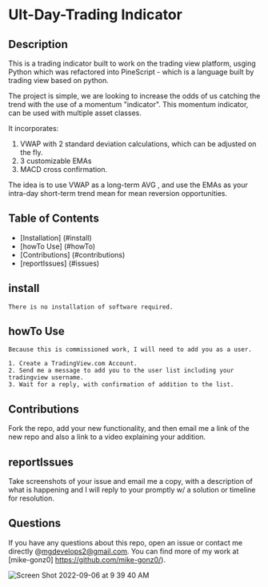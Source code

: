 
# Ult-Day-Trading Indicator
  
  ## Description
  
This is a trading indicator built to work on the trading view platform, usging Python which was refactored into PineScript - which is a language built by trading view based on python.

The project is simple, we are looking to increase the odds of us catching the trend with the use of a momentum "indicator". 
This momentum indicator, can be used with multiple asset classes. 

It incorporates: 
1. VWAP with 2 standard deviation calculations, which can be adjusted on the fly. 
2. 3 customizable EMAs
3. MACD cross confirmation.

The idea is to use VWAP as a long-term AVG , and use the EMAs as your intra-day short-term trend mean for mean reversion opportunities.


  ## Table of Contents
  
  * [Installation] (#install)
  * [howTo Use] (#howTo)
  * [Contributions] (#contributions)
  * [reportIssues] (#issues)


  ## install
  ```
  There is no installation of software required. 
  ```

  ## howTo Use
  ```
  Because this is commissioned work, I will need to add you as a user. 
  
  1. Create a TradingView.com Account. 
  2. Send me a message to add you to the user list including your tradingview username. 
  3. Wait for a reply, with confirmation of addition to the list. 
  
  ```

  ## Contributions
  Fork the repo, add your new functionality, and then email me a link of the new repo and also a link to a video explaining your addition.

  ## reportIssues
  Take screenshots of your issue and email me a copy, with a description of what is happening and I will reply to your promptly w/ a solution or timeline for resolution. 

  ## Questions
  If you have any questions about this repo, open an issue or contact me directly @mgdevelops2@gmail.com. You can find more of my work at [mike-gonz0] https://github.com/mike-gonz0/).
  
  
![Screen Shot 2022-09-06 at 9 39 40 AM](https://user-images.githubusercontent.com/98365942/188650018-53c406a7-5759-4948-9c20-2dab3d5a5d55.png)
